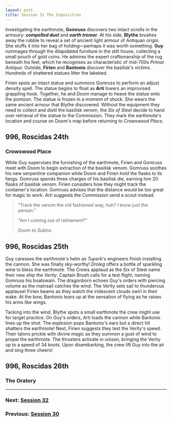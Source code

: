 ```yaml
---
layout: post
title: Session 31 The Inquisition
---
```


Investigating the earthmote, **Gomruss** discovers two intact scrolls in the armoury: ***compelled duel*** and ***earth tremor***. At his side, **Blythe** brushes away the rubble to reveal a set of ancient light armour of Antiquan origin. She stuffs it into her bag of holding—perhaps it was worth something. **Guy** rummages through the dilapidated furniture in the stilt house, collecting a small pouch of gold coins. He admires the expert craftsmanship of the rug beneath his feet, which he recognises as characteristic of mid-700s *Primal Antiqua*. Outside, **Firien** and **Bantonio** discover the basilisk's victims. Hundreds of shattered statues litter the lakebed.

Firien spots an intact statue and summons Gomruss to perform an adjust density spell. The statue begins to float as **Arti** lowers an improvised grappling hook. Together, he and *Doom* manage to heave the statue onto the pontoon. The statue is frozen in a moment of shock. She wears the same ancient armour that Blythe discovered. Without the equipment they need to collect and distil the basilisk venom, the *Six of Steel* decide to hand over retrieval of the statue to the Commission. They mark the earthmote's location and course on Doom's map before returning to *Crowswood Place*.

## **996, Roscidas 24th**

### Crowswood Place

While Guy supervises the furnishing of the earthmote, Firien and Gomruss meet with Doom to begin extraction of the basilisk venom. Gomruss soothes his new serpentine companion while Doom and Firien hold the flasks to its fangs. Gomruss spends three charges of his basilisk die, earning him 20 flasks of basilisk venom. Firien considers how they might track the container's location. Gomruss advises that the distance would be too great for magic to work. Arti suggests the Commission send a scout instead.

> "Track the venom the old fashioned way, huh? I know just the person."
>
> "Am I coming out of retirement?"
>
> *Doom to Subira.*

## **996, Roscidas 25th**

Guy caresses the earthmote's helm as *Tuperk*'s engineers finish installing the cannon. She was finally sky-worthy! *Droleg* offers a bottle of sparkling wine to bless the earthmote. The Crows applaud as the Six of Steel name their new ship the *Verity*. Captain Brush calls for a test flight, naming Gomruss his boatswain. The dragonborn echoes Guy's orders with piercing volume as the mainsail catches the wind. The Verity sets sail to thunderous applause! Firien beams as they watch the iridescent clouds swirl in their wake. At the bow, Bantonio tears up at the sensation of flying as he raises his arms like wings.

Tacking into the wind, Blythe spots a small earthmote the crew might use for target practice. On Guy's orders, Arti loads the cannon while Bantonio lines up the shot. The explosion pops Bantonio's ears but a direct hit shatters the earthmote! Next, Firien suggests they test the Verity's speed. Their talons prickle with divine magic as they summon a gust of wind to propel the earthmote. The thrusters activate in unison, bringing the Verity up to a speed of 34 knots. Upon disembarking, the crew lift Guy into the air and sing three cheers!

## **996, Roscidas 26th**

### The Oratory

---

### **Next: [Session 32](session-32)**
### **Previous: [Session 30](session-30)**
